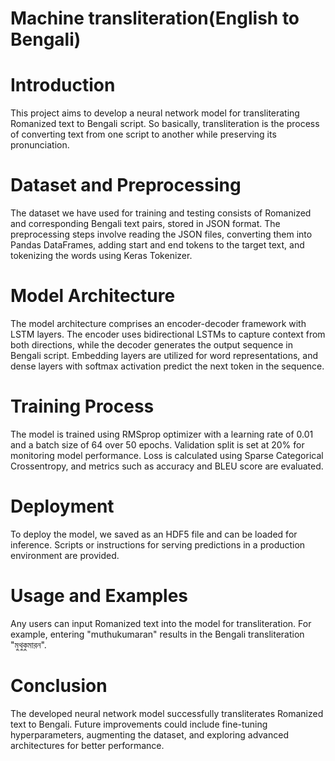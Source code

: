 # Machine transliteration(English to Bengali)

# Introduction

This project aims to develop a neural network model for transliterating Romanized text to Bengali script. So basically, transliteration is the process of converting text from one script to another while preserving its pronunciation.

# Dataset and Preprocessing

The dataset we have used for training and testing consists of Romanized and corresponding Bengali text pairs, stored in JSON format. The preprocessing steps involve reading the JSON files, converting them into Pandas DataFrames, adding start and end tokens to the target text, and tokenizing the words using Keras Tokenizer.

# Model Architecture

The model architecture comprises an encoder-decoder framework with LSTM layers. The encoder uses bidirectional LSTMs to capture context from both directions, while the decoder generates the output sequence in Bengali script. Embedding layers are utilized for word representations, and dense layers with softmax activation predict the next token in the sequence.

# Training Process

The model is trained using RMSprop optimizer with a learning rate of 0.01 and a batch size of 64 over 50 epochs. Validation split is set at 20% for monitoring model performance. Loss is calculated using Sparse Categorical Crossentropy, and metrics such as accuracy and BLEU score are evaluated.


# Deployment

To deploy the model, we saved as an HDF5 file and can be loaded for inference. Scripts or instructions for serving predictions in a production environment are provided.

# Usage and Examples

Any users can input Romanized text into the model for transliteration. For example, entering "muthukumaran" results in the Bengali transliteration "মুথুকুমারন".

# Conclusion

The developed neural network model successfully transliterates Romanized text to Bengali. Future improvements could include fine-tuning hyperparameters, augmenting the dataset, and exploring advanced architectures for better performance.
